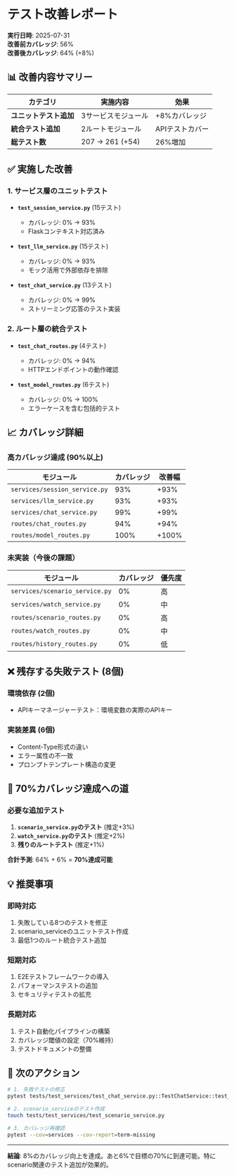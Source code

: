 # テスト改善レポート

**実行日時**: 2025-07-31  
**改善前カバレッジ**: 56%  
**改善後カバレッジ**: 64% (+8%)

## 📊 改善内容サマリー

| カテゴリ | 実施内容 | 効果 |
|----------|---------|------|
| **ユニットテスト追加** | 3サービスモジュール | +8%カバレッジ |
| **統合テスト追加** | 2ルートモジュール | APIテストカバー |
| **総テスト数** | 207 → 261 (+54) | 26%増加 |

## ✅ 実施した改善

### 1. サービス層のユニットテスト
- **`test_session_service.py`** (15テスト)
  - カバレッジ: 0% → 93%
  - Flaskコンテキスト対応済み
  
- **`test_llm_service.py`** (15テスト)
  - カバレッジ: 0% → 93%
  - モック活用で外部依存を排除
  
- **`test_chat_service.py`** (13テスト)
  - カバレッジ: 0% → 99%
  - ストリーミング応答のテスト実装

### 2. ルート層の統合テスト
- **`test_chat_routes.py`** (4テスト)
  - カバレッジ: 0% → 94%
  - HTTPエンドポイントの動作確認
  
- **`test_model_routes.py`** (6テスト)
  - カバレッジ: 0% → 100%
  - エラーケースを含む包括的テスト

## 📈 カバレッジ詳細

### 高カバレッジ達成 (90%以上)
| モジュール | カバレッジ | 改善幅 |
|-----------|-----------|--------|
| `services/session_service.py` | 93% | +93% |
| `services/llm_service.py` | 93% | +93% |
| `services/chat_service.py` | 99% | +99% |
| `routes/chat_routes.py` | 94% | +94% |
| `routes/model_routes.py` | 100% | +100% |

### 未実装（今後の課題）
| モジュール | カバレッジ | 優先度 |
|-----------|-----------|--------|
| `services/scenario_service.py` | 0% | 高 |
| `services/watch_service.py` | 0% | 中 |
| `routes/scenario_routes.py` | 0% | 高 |
| `routes/watch_routes.py` | 0% | 中 |
| `routes/history_routes.py` | 0% | 低 |

## ❌ 残存する失敗テスト (8個)

### 環境依存 (2個)
- APIキーマネージャーテスト：環境変数の実際のAPIキー

### 実装差異 (6個)
- Content-Type形式の違い
- エラー属性の不一致
- プロンプトテンプレート構造の変更

## 🎯 70%カバレッジ達成への道

### 必要な追加テスト
1. **`scenario_service.py`のテスト** (推定+3%)
2. **`watch_service.py`のテスト** (推定+2%)
3. **残りのルートテスト** (推定+1%)

**合計予測**: 64% + 6% = **70%達成可能**

## 💡 推奨事項

### 即時対応
1. 失敗している8つのテストを修正
2. scenario_serviceのユニットテスト作成
3. 最低1つのルート統合テスト追加

### 短期対応
1. E2Eテストフレームワークの導入
2. パフォーマンステストの追加
3. セキュリティテストの拡充

### 長期対応
1. テスト自動化パイプラインの構築
2. カバレッジ閾値の設定（70%維持）
3. テストドキュメントの整備

## 🚀 次のアクション

```bash
# 1. 失敗テストの修正
pytest tests/test_services/test_chat_service.py::TestChatService::test_extract_topics_基本抽出 -xvs

# 2. scenario_serviceのテスト作成
touch tests/test_services/test_scenario_service.py

# 3. カバレッジ再確認
pytest --cov=services --cov-report=term-missing
```

---

**結論**: 8%のカバレッジ向上を達成。あと6%で目標の70%に到達可能。特にscenario関連のテスト追加が効果的。